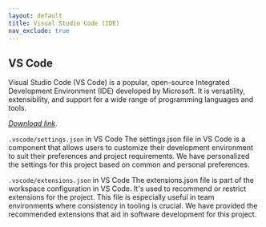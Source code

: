 ```yaml
---
layout: default
title: Visual Studio Code (IDE)
nav_exclude: true
---
```


## VS Code

Visual Studio Code (VS Code) is a popular, open-source Integrated Development Environment (IDE) developed by Microsoft. It is versatility, extensibility, and support for a wide range of programming languages and tools.

*[Download link](https://code.visualstudio.com)*.

`.vscode/settings.json` in VS Code
The settings.json file in VS Code is a component that allows users to customize their development environment to suit their preferences and project requirements. We have personalized the settings for this project based on common and personal preferences.

`.vscode/extensions.json` in VS Code
The extensions.json file is part of the workspace configuration in VS Code. It's used to recommend or restrict extensions for the project. This file is especially useful in team environments where consistency in tooling is crucial. We have provided the recommended extensions that aid in software development for this project.

